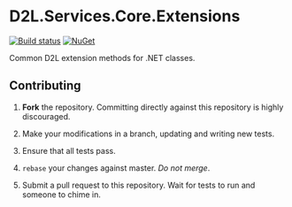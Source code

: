 # D2L.Services.Core.Extensions

[![Build status](https://ci.appveyor.com/api/projects/status/nfv7v89a88p4xr3a/branch/master?svg=true)](https://ci.appveyor.com/project/Brightspace/d2l-services-core-extensions/branch/master)
[![NuGet](https://img.shields.io/nuget/dt/D2L.Services.Core.Extensions.svg)](https://www.nuget.org/packages/D2L.Services.Core.Extensions)

Common D2L extension methods for .NET classes.

## Contributing

1. **Fork** the repository. Committing directly against this repository is
   highly discouraged.

2. Make your modifications in a branch, updating and writing new tests.

3. Ensure that all tests pass.

4. `rebase` your changes against master. *Do not merge*.

5. Submit a pull request to this repository. Wait for tests to run and someone
   to chime in.
